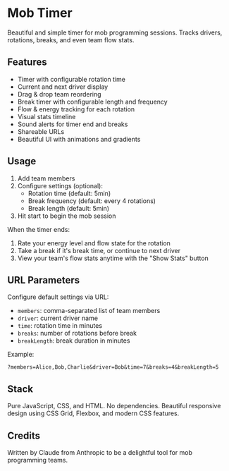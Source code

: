 # Mob Timer

Beautiful and simple timer for mob programming sessions. Tracks drivers, rotations, breaks, and even team flow stats.

## Features

- Timer with configurable rotation time
- Current and next driver display
- Drag & drop team reordering
- Break timer with configurable length and frequency
- Flow & energy tracking for each rotation
- Visual stats timeline
- Sound alerts for timer end and breaks
- Shareable URLs
- Beautiful UI with animations and gradients

## Usage

1. Add team members
2. Configure settings (optional):
   - Rotation time (default: 5min)
   - Break frequency (default: every 4 rotations)
   - Break length (default: 5min)
3. Hit start to begin the mob session

When the timer ends:

1. Rate your energy level and flow state for the rotation
2. Take a break if it's break time, or continue to next driver
3. View your team's flow stats anytime with the "Show Stats" button

## URL Parameters

Configure default settings via URL:

- `members`: comma-separated list of team members
- `driver`: current driver name
- `time`: rotation time in minutes
- `breaks`: number of rotations before break
- `breakLength`: break duration in minutes

Example:

```
?members=Alice,Bob,Charlie&driver=Bob&time=7&breaks=4&breakLength=5
```

## Stack

Pure JavaScript, CSS, and HTML. No dependencies.
Beautiful responsive design using CSS Grid, Flexbox, and modern CSS features.

## Credits

Written by Claude from Anthropic to be a delightful tool for mob programming teams.
